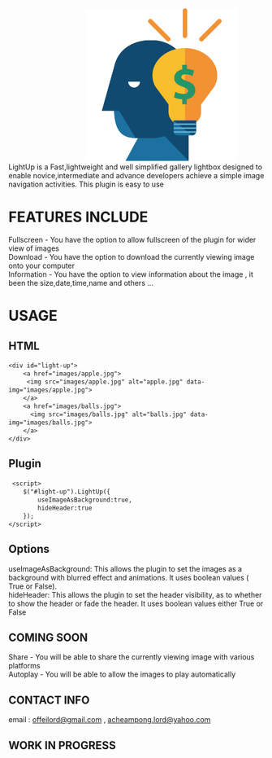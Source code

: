 <center>
	<img src="images/idea.svg" alt="LightUp" width="300px" height="300px" style="margin-left:20%;"/>
</center>	
LightUp is a Fast,lightweight and well simplified gallery lightbox designed to enable novice,intermediate and advance developers achieve a simple image navigation activities. This plugin is easy to use

# FEATURES INCLUDE
 Fullscreen - You have the option to allow fullscreen of the plugin for wider view of images <br/>
 Download - You have the option to download the currently viewing image onto your computer <br/>
 Information - You have the option to view information about the image , it been the size,date,time,name and others ... <br/>

# USAGE
 ## HTML
	<div id="light-up">
		<a href="images/apple.jpg">
		 <img src="images/apple.jpg" alt="apple.jpg" data-img="images/apple.jpg">
		</a>
		<a href="images/balls.jpg">
		  <img src="images/balls.jpg" alt="balls.jpg" data-img="images/balls.jpg">
		</a>
	</div>

 ## Plugin
	 <script>
		$("#light-up").LightUp({
			useImageAsBackground:true,
			hideHeader:true
		});
	</script>

## Options
 useImageAsBackground: This allows the plugin to set the images as a background with blurred effect and animations. It uses 
 boolean values ( True or False). <br/>
 hideHeader: This allows the plugin to set the header visibility, as to whether to show the header or fade the header. It 
 uses boolean values either True or False <br/>
	
## COMING SOON
 Share - You will be able to share the currently viewing image with various platforms <br/>
 Autoplay - You will be able to allow the images to play automatically <br/>
## CONTACT INFO
 email : offeilord@gmail.com , acheampong.lord@yahoo.com
 
## WORK IN PROGRESS 

